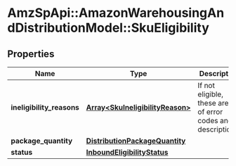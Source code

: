 # AmzSpApi::AmazonWarehousingAndDistributionModel::SkuEligibility

## Properties
Name | Type | Description | Notes
------------ | ------------- | ------------- | -------------
**ineligibility_reasons** | [**Array&lt;SkuIneligibilityReason&gt;**](SkuIneligibilityReason.md) | If not eligible, these are list of error codes and descriptions. | [optional] 
**package_quantity** | [**DistributionPackageQuantity**](DistributionPackageQuantity.md) |  | 
**status** | [**InboundEligibilityStatus**](InboundEligibilityStatus.md) |  | 

